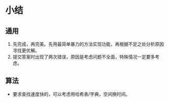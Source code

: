 # 小结
## 通用
1. 先完成，再完美。先用最简单暴力的方法实现功能，再根据不足之处分析原因寻找更优解。
2. 提交答案时出现了两次错误，原因是考虑问题不全面，特殊情况一定要多考虑。

## 算法
- 要求查找速度快的，可以考虑用哈希表/字典，空间换时间。
